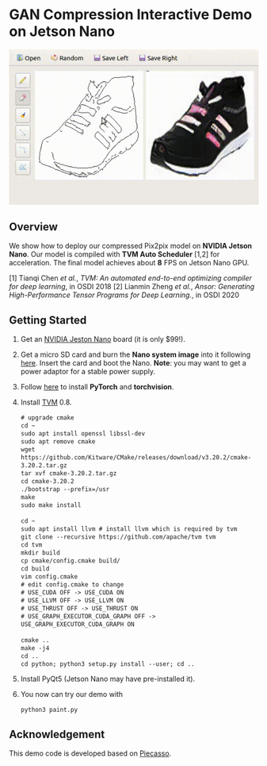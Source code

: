 # GAN Compression Interactive Demo on Jetson Nano

<p align="center">
  <img src="demo.gif" width=600>
</p>

## Overview

We show how to deploy our compressed Pix2pix model on **NVIDIA Jetson Nano**. Our model is compiled with **TVM Auto Scheduler** [1,2] for acceleration. The final model achieves about **8** FPS on Jetson Nano GPU.

[1] Tianqi Chen *et al.*, *TVM: An automated end-to-end optimizing compiler for deep learning*, in OSDI 2018
[2] Lianmin Zheng *et al.*, *Ansor: Generating High-Performance Tensor Programs for Deep Learning.*, in OSDI 2020

## Getting Started

1. Get an [NVIDIA Jeston Nano](https://developer.nvidia.com/embedded/jetson-nano-developer-kit) board (it is only $99!).
2. Get a micro SD card and burn the **Nano system image** into it following [here](https://developer.nvidia.com/embedded/learn/get-started-jetson-nano-devkit). Insert the card and boot the Nano. **Note**: you may want to get a power adaptor for a stable power supply.


3. Follow [here](https://devtalk.nvidia.com/default/topic/1049071/jetson-nano/pytorch-for-jetson-nano/) to install **PyTorch** and **torchvision**.

4. Install [TVM](https://github.com/apache/tvm) 0.8.

   ```shell
   # upgrade cmake
   cd ~
   sudo apt install openssl libssl-dev
   sudo apt remove cmake
   wget https://github.com/Kitware/CMake/releases/download/v3.20.2/cmake-3.20.2.tar.gz
   tar xvf cmake-3.20.2.tar.gz
   cd cmake-3.20.2
   ./bootstrap --prefix=/usr
   make
   sudo make install
   
   cd ~
   sudo apt install llvm # install llvm which is required by tvm
   git clone --recursive https://github.com/apache/tvm tvm
   cd tvm
   mkdir build
   cp cmake/config.cmake build/
   cd build
   vim config.cmake
   # edit config.cmake to change
   # USE_CUDA OFF -> USE_CUDA ON
   # USE_LLVM OFF -> USE_LLVM ON
   # USE_THRUST OFF -> USE_THRUST ON
   # USE_GRAPH_EXECUTOR_CUDA_GRAPH OFF -> USE_GRAPH_EXECUTOR_CUDA_GRAPH ON
   
   cmake ..
   make -j4
   cd ..
   cd python; python3 setup.py install --user; cd ..
   ```

5. Install PyQt5 (Jetson Nano may have pre-installed it).

6. You now can try our demo with

   ```shell
   python3 paint.py
   ```

## Acknowledgement

This demo code is developed based on [Piecasso](https://github.com/learnpyqt/15-minute-apps/tree/master/paint).
